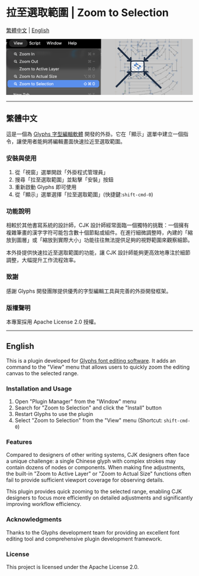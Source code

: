 # 拉至選取範圍 | Zoom to Selection

[繁體中文](#繁體中文) | [English](#english)

![Zoom to Selection](cover.png "Zoom to Selection")

---

## 繁體中文

這是一個為 [Glyphs 字型編輯軟體](http://glyphsapp.com/) 開發的外掛。它在「顯示」選單中建立一個指令，讓使用者能夠將編輯畫面快速拉近至選取範圍。

### 安裝與使用

1. 從「視窗」選單開啟「外掛程式管理員」
2. 搜尋「拉至選取範圍」並點擊「安裝」按鈕
3. 重新啟動 Glyphs 即可使用
4. 從「顯示」選單選擇「拉至選取範圍」(快捷鍵:`shift-cmd-0`)

### 功能說明

相較於其他書寫系統的設計師，CJK 設計師經常面臨一個獨特的挑戰：一個擁有複雜筆畫的漢字字符可能包含數十個節點或組件。在進行細微調整時，內建的「縮放到圖層」或「縮放到實際大小」功能往往無法提供足夠的視野範圍來觀察細節。

本外掛提供快速拉近至選取範圍的功能，讓 CJK 設計師能夠更高效地專注於細節調整，大幅提升工作流程效率。

### 致謝

感謝 Glyphs 開發團隊提供優秀的字型編輯工具與完善的外掛開發框架。

### 版權聲明

本專案採用 Apache License 2.0 授權。

---

## English

This is a plugin developed for [Glyphs font editing software](http://glyphsapp.com/). It adds an command to the "View" menu that allows users to quickly zoom the editing canvas to the selected range.

### Installation and Usage

1. Open "Plugin Manager" from the "Window" menu
2. Search for "Zoom to Selection" and click the "Install" button
3. Restart Glyphs to use the plugin
4. Select "Zoom to Selection" from the "View" menu (Shortcut: `shift-cmd-0`)

### Features

Compared to designers of other writing systems, CJK designers often face a unique challenge: a single Chinese glyph with complex strokes may contain dozens of nodes or components. When making fine adjustments, the built-in "Zoom to Active Layer" or "Zoom to Actual Size" functions often fail to provide sufficient viewport coverage for observing details.

This plugin provides quick zooming to the selected range, enabling CJK designers to focus more efficiently on detailed adjustments and significantly improving workflow efficiency.

### Acknowledgments

Thanks to the Glyphs development team for providing an excellent font editing tool and comprehensive plugin development framework.

### License

This project is licensed under the Apache License 2.0.
